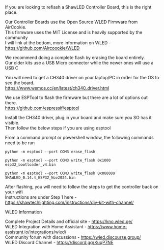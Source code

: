 If you are looking to reflash a ShawLED Controller Board, this is the right place. <br>

Our Controller Boards use the Open Source WLED Firmware from AirCookie.  <br>
This firmware uses the MIT License and is heavily supported by the community  <br>
I will link at the bottom, more information on WLED - https://github.com/Aircoookie/WLED <br>

We recommend doing a complete flash by erasing the board entirely. <br>
Our older kits use a USB Micro connector while the newer ones will use a USB C <br>

You will need to get a CH340 driver on your laptop/PC in order for the OS to see the board. <br>
https://www.wemos.cc/en/latest/ch340_driver.html <br>

We use ESPTool to flash the firmware but there are a lot of options out there. <br>
https://github.com/espressif/esptool <br>

Install the CH340 driver, plug in your board and make sure you SO has it visible. <br>
Then follow the below steps if you are using esptool <br>

From a command prompt or powershell window, the following commands need to be run <br>

```
python -m esptool --port COM3 erase_flash
```

```
python -m esptool --port COM3 write_flash 0x1000 esp32_bootloader_v4.bin
```

```
python -m esptool --port COM3 write_flash 0x000000 SHAWLED_0.14.4_ESP32_Nov2024.bin
```

After flashing, you will need to follow the steps to get the controller back on your wifi <br>
Instructions are under Step 1 here - https://shawtechlighting.com/instructions/diy-kit-with-channel/ <br>

WLED Information <br>

Complete Project Details and official site - https://kno.wled.ge/ <br>
WLED Integration with Home Assistant - https://www.home-assistant.io/integrations/wled/ <br>
Community forum with discussions - https://wled.discourse.group/ <br>
WLED Discord Channel - https://discord.gg/KuqP7NE <br>



